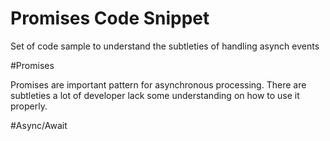 # Promises Code Snippet

Set of code sample to understand the subtleties of handling asynch events

#Promises

Promises are important pattern for asynchronous processing. There are subtleties a lot of developer lack some understanding on how to use it properly. 

#Async/Await


